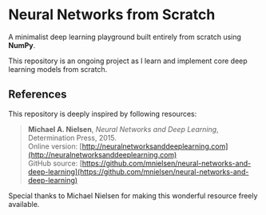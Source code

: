 # Neural Networks from Scratch

A minimalist deep learning playground built entirely from scratch using **NumPy**.  

This repository is an ongoing project as I learn and implement core deep learning models from scratch. 

## References

This repository is deeply inspired by following resources:

> **Michael A. Nielsen**, *Neural Networks and Deep Learning*, Determination Press, 2015.  
> Online version: [http://neuralnetworksanddeeplearning.com](http://neuralnetworksanddeeplearning.com)  
> GitHub source: [https://github.com/mnielsen/neural-networks-and-deep-learning](https://github.com/mnielsen/neural-networks-and-deep-learning)

Special thanks to Michael Nielsen for making this wonderful resource freely available.


